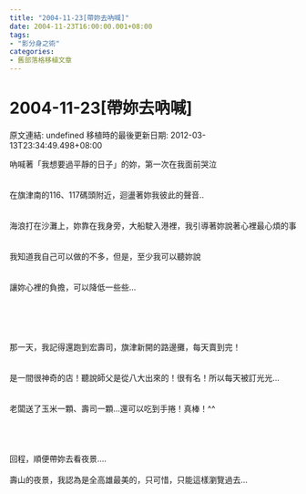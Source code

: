 ```yaml
---
title: "2004-11-23[帶妳去吶喊]"
date: 2004-11-23T16:00:00.001+08:00
tags: 
- "影分身之術"
categories:
- 舊部落格移植文章
---
```


# 2004-11-23[帶妳去吶喊]

原文連結: undefined
移植時的最後更新日期: 2012-03-13T23:34:49.498+08:00

吶喊著「我想要過平靜的日子」的妳，第一次在我面前哭泣<br /><br /><br />在旗津南的116、117碼頭附近，迴盪著妳我彼此的聲音..<br /><br /><br />海浪打在沙灘上，妳靠在我身旁，大船駛入港裡，我引導著妳說著心裡最心煩的事<br /><br /><br />我知道我自己可以做的不多，但是，至少我可以聽妳說<br /><br /><br />讓妳心裡的負擔，可以降低一些些...<br /><br /><a name='more'></a><br /><br /><br /><br />那一天，我記得還跑到宏壽司，旗津新開的路邊攤，每天賣到完！<br /><br /><br />是一間很神奇的店！聽說師父是從八大出來的！很有名！所以每天被訂光光...<br /><br /><br />老闆送了玉米一顆、壽司一顆...還可以吃到手捲！真棒！^^<br /><br /><br /><br /><br />回程，順便帶妳去看夜景....<br /><br />壽山的夜景，我認為是全高雄最美的，只可惜，只能這樣瀏覽過去...
